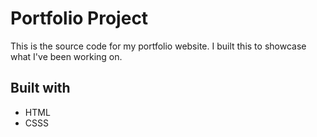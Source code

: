 # Portfolio Project

This is the source code for my portfolio website. I built this to showcase what I've been working on.

## Built with

* HTML
* CSSS